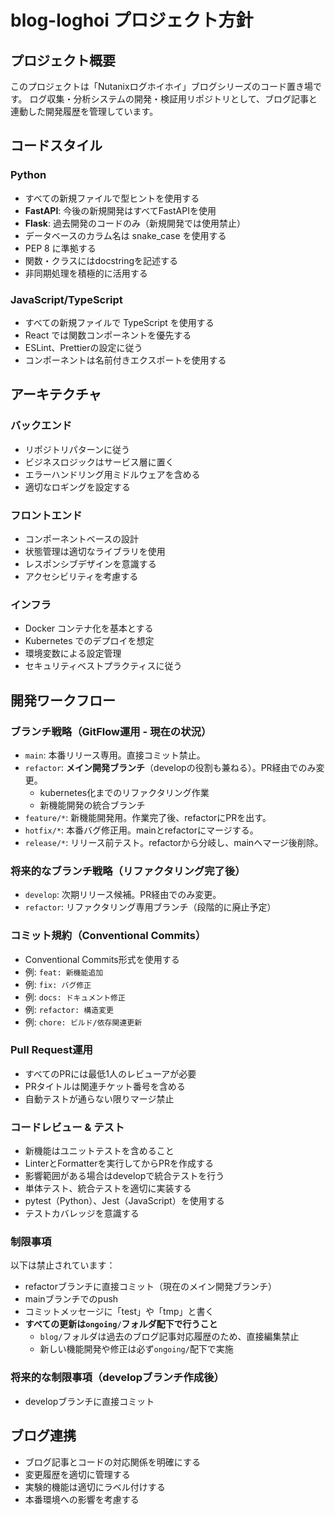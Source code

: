 # blog-loghoi プロジェクト方針

## プロジェクト概要
このプロジェクトは「Nutanixログホイホイ」ブログシリーズのコード置き場です。
ログ収集・分析システムの開発・検証用リポジトリとして、ブログ記事と連動した開発履歴を管理しています。

## コードスタイル

### Python
- すべての新規ファイルで型ヒントを使用する
- **FastAPI**: 今後の新規開発はすべてFastAPIを使用
- **Flask**: 過去開発のコードのみ（新規開発では使用禁止）
- データベースのカラム名は snake_case を使用する
- PEP 8 に準拠する
- 関数・クラスにはdocstringを記述する
- 非同期処理を積極的に活用する

### JavaScript/TypeScript
- すべての新規ファイルで TypeScript を使用する
- React では関数コンポーネントを優先する
- ESLint、Prettierの設定に従う
- コンポーネントは名前付きエクスポートを使用する

## アーキテクチャ

### バックエンド
- リポジトリパターンに従う
- ビジネスロジックはサービス層に置く
- エラーハンドリング用ミドルウェアを含める
- 適切なロギングを設定する

### フロントエンド
- コンポーネントベースの設計
- 状態管理は適切なライブラリを使用
- レスポンシブデザインを意識する
- アクセシビリティを考慮する

### インフラ
- Docker コンテナ化を基本とする
- Kubernetes でのデプロイを想定
- 環境変数による設定管理
- セキュリティベストプラクティスに従う

## 開発ワークフロー

### ブランチ戦略（GitFlow運用 - 現在の状況）
- `main`: 本番リリース専用。直接コミット禁止。
- `refactor`: **メイン開発ブランチ**（developの役割も兼ねる）。PR経由でのみ変更。
  - kubernetes化までのリファクタリング作業
  - 新機能開発の統合ブランチ
- `feature/*`: 新機能開発用。作業完了後、refactorにPRを出す。
- `hotfix/*`: 本番バグ修正用。mainとrefactorにマージする。
- `release/*`: リリース前テスト。refactorから分岐し、mainへマージ後削除。

### 将来的なブランチ戦略（リファクタリング完了後）
- `develop`: 次期リリース候補。PR経由でのみ変更。
- `refactor`: リファクタリング専用ブランチ（段階的に廃止予定）

### コミット規約（Conventional Commits）
- Conventional Commits形式を使用する
- 例: `feat: 新機能追加`
- 例: `fix: バグ修正`
- 例: `docs: ドキュメント修正`
- 例: `refactor: 構造変更`
- 例: `chore: ビルド/依存関連更新`

### Pull Request運用
- すべてのPRには最低1人のレビューアが必要
- PRタイトルは関連チケット番号を含める
- 自動テストが通らない限りマージ禁止

### コードレビュー & テスト
- 新機能はユニットテストを含めること
- LinterとFormatterを実行してからPRを作成する
- 影響範囲がある場合はdevelopで統合テストを行う
- 単体テスト、統合テストを適切に実装する
- pytest（Python）、Jest（JavaScript）を使用する
- テストカバレッジを意識する

### 制限事項
以下は禁止されています：
- refactorブランチに直接コミット（現在のメイン開発ブランチ）
- mainブランチでのpush
- コミットメッセージに「test」や「tmp」と書く
- **すべての更新は`ongoing/`フォルダ配下で行うこと**
  - `blog/`フォルダは過去のブログ記事対応履歴のため、直接編集禁止
  - 新しい機能開発や修正は必ず`ongoing/`配下で実施

### 将来的な制限事項（developブランチ作成後）
- developブランチに直接コミット

## ブログ連携
- ブログ記事とコードの対応関係を明確にする
- 変更履歴を適切に管理する
- 実験的機能は適切にラベル付けする
- 本番環境への影響を考慮する
